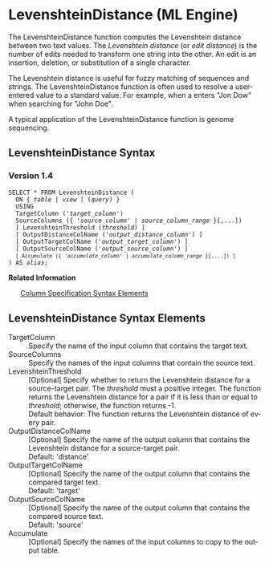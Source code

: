 <div class="nested0" aria-labelledby="ariaid-title1" topicindex="1" topicid="gdz1507318085052" id="gdz1507318085052"><h1 class="title topictitle1" id="ariaid-title1">LevenshteinDistance (ML Engine)</h1><div class="body conbody">
<p class="p">The LevenshteinDistance function computes the Levenshtein distance between two text values. The <dfn class="term">Levenshtein distance</dfn> (or <dfn class="term">edit distance</dfn>) is the number of edits needed to transform one string into the other. An edit is an insertion, deletion, or substitution of a single character.</p>
<p class="p">The Levenshtein distance is useful for fuzzy matching of sequences and strings. The LevenshteinDistance function is often used to resolve a user-entered value to a standard value. For example, when a enters "Jon Dow" when searching for "John Doe".</p>
<p class="p">A typical application of the LevenshteinDistance function is genome sequencing.</p></div><div class="topic reference nested1" aria-labelledby="ariaid-title2" topicindex="2" topicid="aom1507318179989" xml:lang="en-us" lang="en-us" id="aom1507318179989">
<h2 class="title topictitle2" id="ariaid-title2">LevenshteinDistance Syntax</h2><div class="body refbody"><div class="section" id="aom1507318179989__section_N1000E_N1000C_N10001">
<h3 class="title sectiontitle">Version 1.4</h3><pre class="pre codeblock" xml:space="preserve"><code>SELECT * FROM LevenshteinDistance (
  <span>ON { <var class="keyword varname">table</var> | <var class="keyword varname">view</var> | (<var class="keyword varname">query</var>) }</span>
  USING
  TargetColumn ('<var class="keyword varname">target_column</var>')
  SourceColumns ({ '<var class="keyword varname">source_column</var>' | <var class="keyword varname">source_column_range</var> }[,...])
  [ LevenshteinThreshold (<var class="keyword varname">threshold</var>) ]
  [ OutputDistanceColName ('<var class="keyword varname">output_distance_column</var>') ]
  [ OutputTargetColName ('<var class="keyword varname">output_target_column</var>') ]
  [ OutputSourceColName ('<var class="keyword varname">output_source_column</var>') ]
  <code class="ph codeph">[ Accumulate ({ '<var class="keyword varname">accumulate_column</var>' | <var class="keyword varname">accumulate_column_range</var> }[,...]) ]</code>
) AS <var class="keyword varname">alias</var>;</code></pre></div></div><div class="related-links"><div class="linklistheader"><p></p><b>Related Information</b></div>
<ul class="linklist linklist relinfo"><div class="linklistmember"><a href="ndv1557782188375.md">Column Specification Syntax Elements</a></div></ul></div></div><div class="topic reference nested1" aria-labelledby="ariaid-title3" topicindex="3" topicid="jgi1507318550548" xml:lang="en-us" lang="en-us" id="jgi1507318550548">
<h2 class="title topictitle2" id="ariaid-title3">LevenshteinDistance Syntax Elements</h2><div class="body refbody"><div class="section" id="jgi1507318550548__section_N10011_N1000E_N10001"><dl class="dl parml"><dt class="dt pt dlterm">TargetColumn</dt><dd class="dd pd">Specify the name of the input column that contains the target text.</dd><dt class="dt pt dlterm">SourceColumns</dt><dd class="dd pd">Specify the names of the input columns that contain the source text.</dd><dt class="dt pt dlterm">LevenshteinThreshold</dt><dd class="dd pd">[Optional] Specify whether to return the Levenshtein distance for a source-target pair. The <var class="keyword varname">threshold</var> must a positive integer. The function returns the Levenshtein distance for a pair if it is less than or equal to <var class="keyword varname">threshold</var>; otherwise, the function returns -1.</dd><dd class="dd pd ddexpand">Default behavior: The function returns the Levenshtein distance of every pair.</dd><dt class="dt pt dlterm">OutputDistanceColName</dt><dd class="dd pd">[Optional] Specify the name of the output column that contains the Levenshtein distance for a source-target pair.</dd><dd class="dd pd ddexpand">Default: 'distance'</dd><dt class="dt pt dlterm">OutputTargetColName</dt><dd class="dd pd">[Optional] Specify the name of the output column that contains the compared target text.</dd><dd class="dd pd ddexpand">Default: 'target'</dd><dt class="dt pt dlterm">OutputSourceColName</dt><dd class="dd pd">[Optional] Specify the name of the output column that contains the compared source text.</dd><dd class="dd pd ddexpand">Default: 'source'</dd><dt class="dt pt dlterm">Accumulate</dt><dd class="dd pd">[Optional] Specify the names of the input columns to copy to the output table.</dd></dl></div></div></div></div>
